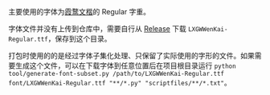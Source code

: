 主要使用的字体为[霞鹜文楷](https://github.com/lxgw/LxgwWenKai)的 Regular 字重。

字体文件并没有上传到仓库中，需要自行从 [Release](https://github.com/lxgw/LxgwWenKai/releases) 下载 `LXGWWenKai-Regular.ttf`，保存到这个目录。

打包时使用的的是经过字体子集化处理、只保留了实际使用的字形的文件。如果需要生成这个文件，可以在下载字体到任意位置后在项目根目录运行 `python tool/generate-font-subset.py /path/to/LXGWWenKai-Regular.ttf font/LXGWWenKai-Regular.ttf "**/*.py" "scriptfiles/**/*.txt"`。